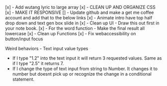 [x] - Add wutang lyric to large array
[x] - CLEAN UP AND ORGANIZE CSS
[x] - MAKE IT RESPONSIVE
[] - Update github and make a get me coffee account and add that to the below links
[x] - Animate intro have top half drop down and text gen box slide in
[x] - Clean up UI - Draw this out first in your note book.
[x] - For the word function - Make the final result all lowercase
[x] - Clean up Functions
[x] - Fix webaccessibility on button/input focus 

Weird behaviors - Text input value types
- If I type "1.2" into the text input it will return 3 requested values. Same as if I type
  "2.5" it returns 7.
- If I change the type of text input from string to Number. It changes it to number but doesnt pick
  up or recognize the change in a conditional statement.